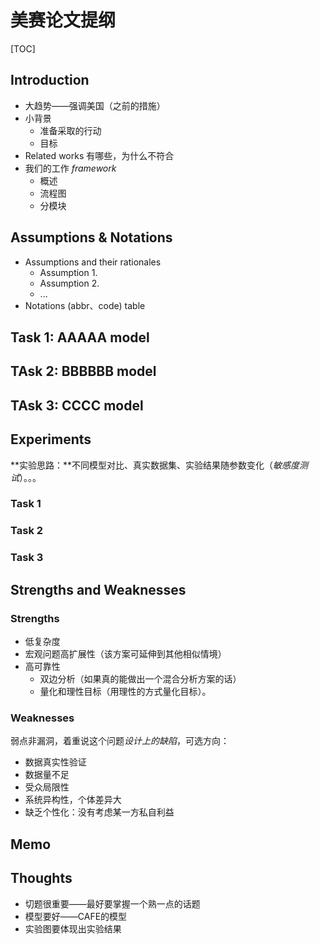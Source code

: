 # 美赛论文提纲

[TOC]



## Introduction

- 大趋势——强调美国（之前的措施）
- 小背景
  - 准备采取的行动
  - 目标
- Related works 有哪些，为什么不符合
- 我们的工作 *framework* 
  - 概述
  - 流程图
  - 分模块



## Assumptions & Notations

- Assumptions and their  rationales 
  - Assumption 1.
  - Assumption 2.
  - ...
- Notations (abbr、code) table



## Task 1: AAAAA model

## TAsk 2: BBBBBB model

## TAsk 3: CCCC model



## Experiments

**实验思路：**不同模型对比、真实数据集、实验结果随参数变化（*敏感度测试*）。。。

### Task 1

### Task 2

### Task 3



## Strengths and Weaknesses

### Strengths

- 低复杂度
- 宏观问题高扩展性（该方案可延伸到其他相似情境）
- 高可靠性
  - 双边分析（如果真的能做出一个混合分析方案的话）
  - 量化和理性目标（用理性的方式量化目标）。

### Weaknesses

弱点非漏洞，着重说这个问题*设计上的缺陷*，可选方向：

- 数据真实性验证
- 数据量不足
- 受众局限性
- 系统异构性，个体差异大
- 缺乏个性化：没有考虑某一方私自利益



## Memo

## Thoughts

- 切题很重要——最好要掌握一个熟一点的话题
- 模型要好——CAFE的模型
- 实验图要体现出实验结果